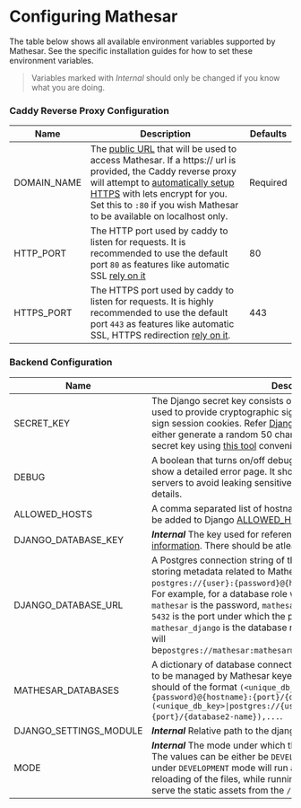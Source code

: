 # Configuring Mathesar 

The table below shows all available environment variables supported by Mathesar. See the specific installation guides for how 
to set these environment variables.

> Variables marked with *Internal* should only be changed if you know what you are 
> doing.


### Caddy Reverse Proxy Configuration
| Name        | Description                                                                                                                                                                                                                                                                                                                                                             | Defaults |
|-------------|-------------------------------------------------------------------------------------------------------------------------------------------------------------------------------------------------------------------------------------------------------------------------------------------------------------------------------------------------------------------------|----------|
| DOMAIN_NAME | The [public URL](https://caddyserver.com/docs/caddyfile/concepts#addresses) that will be used to access Mathesar. If a https:// url is provided, the Caddy reverse proxy will attempt to [automatically setup HTTPS](https://caddyserver.com/docs/automatic-https) with lets encrypt for you. Set this to `:80` if you wish Mathesar to be available on localhost only. | Required |
| HTTP_PORT   | The HTTP port used by caddy to listen for requests. It is recommended to use the default port `80` as features like automatic SSL [rely on it](https://caddyserver.com/docs/automatic-https#acme-challenges)                                                                                                                                                            | 80       |
| HTTPS_PORT  | The HTTPS port used by caddy to listen for requests. It is highly recommended to use the default port `443` as features like automatic SSL, HTTPS redirection [rely on it](https://caddyserver.com/docs/automatic-https#acme-challenges).                                                                                                                               | 443      |


### Backend Configuration
| Name                   | Description                                                                                                                                                                                                                                                                                                                                                                                                                                                                                                                                         | Defaults                     |
|------------------------|-----------------------------------------------------------------------------------------------------------------------------------------------------------------------------------------------------------------------------------------------------------------------------------------------------------------------------------------------------------------------------------------------------------------------------------------------------------------------------------------------------------------------------------------------------|------------------------------|
| SECRET_KEY             | The Django secret key consists of random 50 characters strings is used to provide cryptographic signing. This key is mostly used to sign session cookies. Refer [Django docs](https://docs.djangoproject.com/en/3.2/ref/settings/#std:setting-SECRET_KEY) for more details. You can either generate a random 50 character string or can generate a secret key using [this tool](https://djecrety.ir/) conveniently                                                                                                                                  | *Required                    |
| DEBUG                  | A boolean that turns on/off debug mode. Enabling debug mode will show a detailed error page. It should be turned off in production servers to avoid leaking sensitive data. Refer [Django docs](https://docs.djangoproject.com/en/4.2/ref/settings/#debug) for more details.                                                                                                                                                                                                                                                                        | False                        |
| ALLOWED_HOSTS          | A comma separated list of hostnames that can serve Mathesar. It will be added to Django [ALLOWED_HOSTS](https://docs.djangoproject.com/en/4.2/ref/settings/#allowed-hosts) settings                                                                                                                                                                                                                                                                                                                                                                 | `*`                          |
| DJANGO_DATABASE_KEY    | ***Internal*** The key used for referencing the [Database config information](https://docs.djangoproject.com/en/4.2/ref/settings/#databases). There should be atleast one `default` database config.                                                                                                                                                                                                                                                                                                                                                | `default`                    |
| DJANGO_DATABASE_URL    | A Postgres connection string of the database which will be used for storing metadata related to Mathesar in the format of: `postgres://{user}:{password}@{hostname}:{port}/{database-name}`. For example, for a database role whose username is `mathesar` and  `mathesar` is the password, `mathesar_db` is the database name and `5432` is the port under which the postgres server is listening on and `mathesar_django` is the database name, then the connection string will be`postgres://mathesar:mathesar@mathesar_db:5432/mathesar_django` | *Required                    |
| MATHESAR_DATABASES     | A dictionary of database connection string of the external databases to be managed by Mathesar keyed by a unique database key. It should of the format `(<unique_db_key>\|postgres://{user}:{password}@{hostname}:{port}/{database1-name}),(<unique_db_key>\|postgres://{user}:{password}@{hostname}:{port}/{database2-name}),...`.                                                                                                                                                                                                                 | *Required                    |
| DJANGO_SETTINGS_MODULE | ***Internal*** Relative path to the django settings file                                                                                                                                                                                                                                                                                                                                                                                                                                                                                            | `config.settings.production` |
| MODE                   | ***Internal*** The mode under which the Frontend files will be served. The values can be either be `DEVELOPMENT` or `PRODUCTION`. Running under `DEVELOPMENT` mode will run a Svelte server and enable hot reloading of the files, while running under `PRODUCTION` mode will serve the static assets from the `/static/` url                                                                                                                                                                                                                       | `PRODUCTION`                 |

